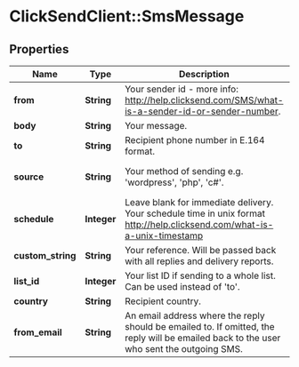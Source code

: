 # ClickSendClient::SmsMessage

## Properties
Name | Type | Description | Notes
------------ | ------------- | ------------- | -------------
**from** | **String** | Your sender id - more info: http://help.clicksend.com/SMS/what-is-a-sender-id-or-sender-number. | [optional] 
**body** | **String** | Your message. | 
**to** | **String** | Recipient phone number in E.164 format. | [optional] 
**source** | **String** | Your method of sending e.g. &#39;wordpress&#39;, &#39;php&#39;, &#39;c#&#39;. | [optional] [default to &#39;sdk&#39;]
**schedule** | **Integer** | Leave blank for immediate delivery. Your schedule time in unix format http://help.clicksend.com/what-is-a-unix-timestamp | [optional] [default to 0]
**custom_string** | **String** | Your reference. Will be passed back with all replies and delivery reports. | [optional] 
**list_id** | **Integer** | Your list ID if sending to a whole list. Can be used instead of &#39;to&#39;. | [optional] 
**country** | **String** | Recipient country. | [optional] 
**from_email** | **String** | An email address where the reply should be emailed to. If omitted, the reply will be emailed back to the user who sent the outgoing SMS. | [optional] 


